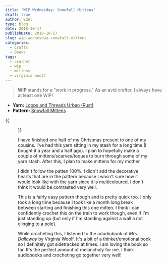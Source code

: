 ```yaml
---
title: "WIP Wednesday: Snowfall Mittens"
draft: true
author: Edel
type: blog
date: 2018-10-17
publishDate: 2018-10-17
slug: wip-wednesday-snowfall-mittens
categories:
  - Crafts
  - Books
tags:
  - crochet
  - wip
  - mittens
  - virginia woolf
---
```


> **WIP** stands for a "work in progress." As an avid crafter, I always have at least one WIP!

* **Yarn:** [Loops and Threads Urban (Rust)]()
* **Pattern:** [Snowfall Mittens]()

{{<figure src="" title="Snowfall Mittens">}}

I have finished one half of my Christmas present to one of my cousins. I've had this yarn sitting in my stash for a long time (I bought it a year and a half ago). I plan to hopefully make a couple of mittens/scarves/toques to burn through some of my yarn stash. After this, I plan to make mittens for my mother.

I didn't follow the patten 100%. I didn't add the decorative hearts that are in the pattern because I wasn't sure how it would look like with the yarn since it is multicoloured. I don't think it would be contrasted very well.

This is a fairly easy pattern though and is pretty quick too. I only took a long time because I took like a month long break between starting and finishing this one mitten. I think I can confidently crochet this on the train to work though, even if I'm just standing up (but only if I'm standing against a wall a not clinging to a pole).

While crocheting this, I listened to the adudiobook of *Mrs. Dalloway* by Virginia Woolf. It's a bit of a thinker/emotional book so I definitely got sidetracked at times. I am loving the book so far. It's the perfect amount of melancholy for me. I think audiobooks and crocheting go together very well!